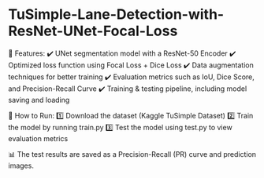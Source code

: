 # TuSimple-Lane-Detection-with-ResNet-UNet-Focal-Loss
📌 Features:
✔️ UNet segmentation model with a ResNet-50 Encoder
✔️ Optimized loss function using Focal Loss + Dice Loss
✔️ Data augmentation techniques for better training
✔️ Evaluation metrics such as IoU, Dice Score, and Precision-Recall Curve
✔️ Training & testing pipeline, including model saving and loading


🚀 How to Run:
1️⃣ Download the dataset (Kaggle TuSimple Dataset)
2️⃣ Train the model by running train.py
3️⃣ Test the model using test.py to view evaluation metrics

📊 The test results are saved as a Precision-Recall (PR) curve and prediction images.
